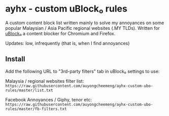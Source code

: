 # ayhx - custom uBlock₀ rules

A custom content block list written mainly to solve my annoyances on some popular Malaysian / Asia Pacific regional websites (.MY TLDs). Written for [uBlock₀](https://github.com/gorhill/uBlock) a content blocker for Chromium and Firefox.

Updates: low, infrequently (that is, when I find annoyances)

## Install

Add the following URL to "3rd-party filters" tab in uBlock₀ settings to use:

Malaysia / regional websites filter list:    
`https://raw.githubusercontent.com/auyongcheemeng/ayhx-custom-ubo-rules/master/list.txt`

Facebook Annoyances / Giphy, tenor etc:    
`https://raw.githubusercontent.com/auyongcheemeng/ayhx-custom-ubo-rules/master/fb-filters.txt`
